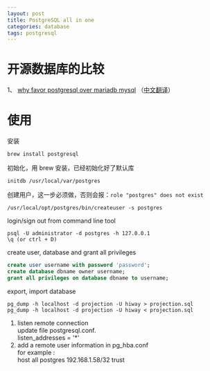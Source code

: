 ```yaml
---
layout: post
title: PostgreSQL all in one
categories: database
tags: postgresql
---
```

# 开源数据库的比较

1、 [why favor postgresql over mariadb mysql](https://www.cybertec-postgresql.com/en/why-favor-postgresql-over-mariadb-mysql/) （[中文翻译](https://blog.csdn.net/qiansg123/article/details/80131429)）

# 使用

安装

```shell
brew install postgresql
```

初始化，用 brew 安装，已经初始化好了默认库

```shell
initdb /usr/local/var/postgres
```

创建用户，这一步必须做，否则会报：`role "postgres" does not exist`

```shell
/usr/local/opt/postgres/bin/createuser -s postgres
```

login/sign out from command line tool

```shell
psql -U administrator -d postgres -h 127.0.0.1
\q (or ctrl + D)
```

create user, database and grant all privileges

```sql
create user username with password 'password';
create database dbname owner username;
grant all privileges on database dbname to username;
```

export, import database

```shell
pg_dump -h localhost -d projection -U hiway > projection.sql
pg_dump -h localhost -d projection -U hiway < projection.sql
```





  

1. listen remote connection  
   update file postgresql.conf.  
   listen_addresses = '*'  
2. add a remote user information in pg_hba.conf  
   for example :  
   host	all		postgres		192.168.1.58/32		trust